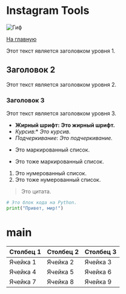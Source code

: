 # Instagram Tools

![Гиф](https://i.pinimg.com/originals/06/80/81/068081ee5b913a47003a64f7233825fe.gif)

[На главную](/#main)

Этот текст является заголовком уровня 1.

## Заголовок 2

Этот текст является заголовком уровня 2.

### Заголовок 3

Этот текст является заголовком уровня 3.

* **Жирный шрифт:** **Это жирный шрифт.**
* *Курсив:** *Это курсив.*
* _Подчеркивание_: _Это подчеркивание._

- Это маркированный список.
* Это тоже маркированный список.

1. Это нумерованный список.
2. Это тоже нумерованный список.

> Это цитата.

```python
# Это блок кода на Python.
print("Привет, мир!")
```
# main
| Столбец 1| Столбец 2| Столбец 3|
|----------|----------|----------|
| Ячейка 1 | Ячейка 2 | Ячейка 3 |
| Ячейка 4 | Ячейка 5 | Ячейка 6 |
| Ячейка 7 | Ячейка 8 | Ячейка 9 |
